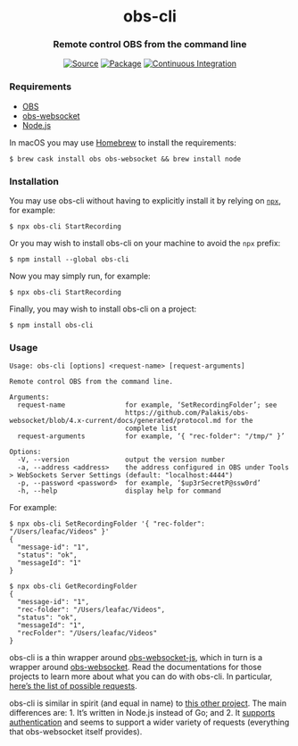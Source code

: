 <h1 align="center">obs-cli</h1>
<h3 align="center">Remote control OBS from the command line</h3>
<p align="center">
<a href="https://github.com/leafac/obs-cli"><img alt="Source" src="https://img.shields.io/badge/Source---"></a>
<a href="https://www.npmjs.com/package/obs-cli"><img alt="Package" src="https://badge.fury.io/js/obs-cli.svg"></a>
<a href="https://github.com/leafac/obs-cli/actions"><img alt="Continuous Integration" src="https://github.com/leafac/obs-cli/workflows/.github/workflows/main.yml/badge.svg"></a>
</p>

### Requirements

- [OBS](https://obsproject.com)
- [obs-websocket](https://obsproject.com/forum/resources/obs-websocket-remote-control-obs-studio-from-websockets.466/)
- [Node.js](https://nodejs.org/)

In macOS you may use [Homebrew](https://brew.sh) to install the requirements:

```console
$ brew cask install obs obs-websocket && brew install node
```

### Installation

You may use obs-cli without having to explicitly install it by relying on [`npx`](https://github.com/npm/npx), for example:

```console
$ npx obs-cli StartRecording
```

Or you may wish to install obs-cli on your machine to avoid the `npx` prefix:

```console
$ npm install --global obs-cli
```

Now you may simply run, for example:

```console
$ npx obs-cli StartRecording
```

Finally, you may wish to install obs-cli on a project:

```console
$ npm install obs-cli
```

### Usage

```
Usage: obs-cli [options] <request-name> [request-arguments]

Remote control OBS from the command line.

Arguments:
  request-name               for example, ‘SetRecordingFolder’; see
                             https://github.com/Palakis/obs-websocket/blob/4.x-current/docs/generated/protocol.md for the
                             complete list
  request-arguments          for example, ‘{ "rec-folder": "/tmp/" }’

Options:
  -V, --version              output the version number
  -a, --address <address>    the address configured in OBS under Tools > WebSockets Server Settings (default: "localhost:4444")
  -p, --password <password>  for example, ‘$up3rSecretP@ssw0rd’
  -h, --help                 display help for command
```

For example:

```console
$ npx obs-cli SetRecordingFolder '{ "rec-folder": "/Users/leafac/Videos" }'
{
  "message-id": "1",
  "status": "ok",
  "messageId": "1"
}

$ npx obs-cli GetRecordingFolder
{
  "message-id": "1",
  "rec-folder": "/Users/leafac/Videos",
  "status": "ok",
  "messageId": "1",
  "recFolder": "/Users/leafac/Videos"
}
```

obs-cli is a thin wrapper around [obs-websocket-js](https://github.com/haganbmj/obs-websocket-js), which in turn is a wrapper around [obs-websocket](https://obsproject.com/forum/resources/obs-websocket-remote-control-obs-studio-from-websockets.466/). Read the documentations for those projects to learn more about what you can do with obs-cli. In particular, [here’s the list of possible requests](https://github.com/Palakis/obs-websocket/blob/4.x-current/docs/generated/protocol.md).

obs-cli is similar in spirit (and equal in name) to [this other project](https://github.com/muesli/obs-cli). The main differences are: 1. It’s written in Node.js instead of Go; and 2. It [supports authentication](https://github.com/muesli/obs-cli/issues/2) and seems to support a wider variety of requests (everything that obs-websocket itself provides).
